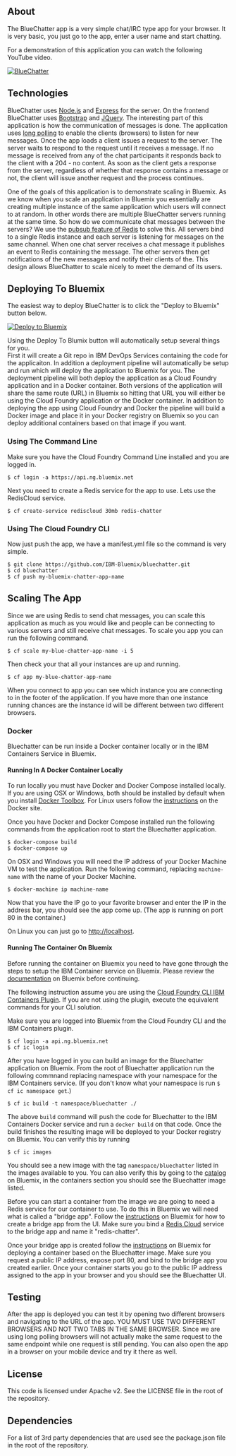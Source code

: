## About
The BlueChatter app is a very simple chat/IRC type app for your browser.
It is very basic, you just go to the app, enter a user name and start
chatting.

For a demonstration of this application you can watch the following 
YouTube video.

[![BlueChatter](https://img.youtube.com/vi/i7_dQQy40ZQ/0.jpg?time=1398101975441)](http://youtu.be/i7_dQQy40ZQ)


## Technologies
BlueChatter uses [Node.js](http://nodejs.org/) and 
[Express](http://expressjs.com/) for the server.  On the frontend 
BlueChatter uses [Bootstrap](http://getbootstrap.com/) and 
[JQuery](http://jquery.com/).  The interesting part of this application 
is how the communication of messages is done.  The application uses [long 
polling](http://en.wikipedia.org/wiki/Push_technology#Long_polling) to enable 
the clients (browsers) to listen for new messages.  Once the
app loads a client issues a request to the server.  The server waits to respond
to the request until it receives a message.  If no message is received from any
of the chat participants it responds back to the client with a 204 - no content.
As soon as the client gets a response from the server, regardless of whether that
response contains a message or not, the client will issue another request and
the process continues.

One of the goals of this application is to demonstrate scaling in Bluemix.
As we know when you scale an application in Bluemix you essentially are
creating multiple instance of the same application which users will connect
to at random.  In other words there are multiple BlueChatter servers running 
at the same time.  So how do we communicate chat messages between the servers?
We use the [pubsub feature of Redis](http://redis.io/topics/pubsub) to solve 
this.  All servers bind to a single
Redis instance and each server is listening for messages on the same channel.
When one chat server receives a chat message it publishes an event to Redis
containing the message.  The other servers then get notifications of the new
messages and notify their clients of the.  This design allows BlueChatter to
scale nicely to meet the demand of its users.

## Deploying To Bluemix

The easiest way to deploy BlueChatter is to click the "Deploy to Bluemix"
button below.

[![Deploy to Bluemix](https://bluemix.net/deploy/button.png)](https://bluemix.net/deploy?repository=https://github.com/IBM-Bluemix/bluechatter)

Using the Deploy To Blumix button will automatically setup several things for you.  
First it will create a Git repo in IBM DevOps Services containing the code for the applicaiton.
In addition a deployment pipeline will automatically be setup and run which will deploy the
application to Bluemix for you.  The deployment pipeline will both deploy the application as a
Cloud Foundry application and in a Docker container.  Both versions of the application will
share the same route (URL) in Bluemix so hitting that URL you will either be using the Cloud
Foundry application or the Docker container.  In addition to deploying the app using Cloud
Foundry and Docker the pipeline will build a Docker image and place it in your Docker 
registry on Bluemix so you can deploy additional containers based on that image if you want.


### Using The Command Line
Make sure you have the Cloud Foundry Command Line installed and you
are logged in.

    $ cf login -a https://api.ng.bluemix.net

Next you need to create a Redis service for the app to use.  Lets use the RedisCloud service.

    $ cf create-service rediscloud 30mb redis-chatter

### Using The Cloud Foundry CLI

Now just push the app, we have a manifest.yml file so the command 
is very simple.
    
    $ git clone https://github.com/IBM-Bluemix/bluechatter.git	
	$ cd bluechatter
    $ cf push my-bluemix-chatter-app-name


## Scaling The App

Since we are using Redis to send chat messages, you can scale this application
as much as you would like and people can be connecting to various servers
and still receive chat messages.  To scale you app you can run the following
command.

    $ cf scale my-blue-chatter-app-name -i 5

Then check your that all your instances are up and running.

    $ cf app my-blue-chatter-app-name

When you connect to app you can see which instance you are connecting to
in the footer of the application.  If you have more than one instance
running chances are the instance id will be different between two different
browsers.

### Docker

Bluechatter can be run inside a Docker container locally or in the 
IBM Containers Service in Bluemix.

#### Running In A Docker Container Locally

To run locally you must have Docker and Docker Compose installed locally.
If you are using OSX or Windows, both should be installed by default
when you install [Docker Toolbox](https://www.docker.com/toolbox).  For
Linux users follow the [instructions](https://docs.docker.com/compose/install/)
on the Docker site.

Once you have Docker and Docker Compose installed run the following commands
from the application root to start the Bluechatter application.

```
$ docker-compose build
$ docker-compose up
```
On OSX and Windows you will need the IP address of your Docker Machine VM to test the application.
Run the following command, replacing `machine-name` with the name of your Docker Machine.

```
$ docker-machine ip machine-name
```
Now that you have the IP go to your favorite browser and enter the IP in the address bar,
you should see the app come up.  (The app is running on port 80 in the container.)

On Linux you can just go to [http://localhost](http://localhost).

#### Running The Container On Bluemix

Before running the container on Bluemix you need to have gone through the steps to setup
the IBM Container service on Bluemix.  Please review the 
[documentation](https://www.ng.bluemix.net/docs/containers/container_index.html) on Bluemix before
continuing.

The following instruction assume you are using the [Cloud Foundry 
CLI IBM Containers Plugin](https://www.ng.bluemix.net/docs/containers/container_cli_cfic.html#container_cli_cfic_install).
If you are not using the plugin, execute the equivalent commands for your CLI solution.

Make sure you are logged into Bluemix from the Cloud Foundry CLI and the IBM Containers plugin.

```
$ cf login -a api.ng.bluemix.net
$ cf ic login
```

After you have logged in you can build an image for the Bluechatter application on Bluemix.
From the root of Bluechatter application run the following commnand replacing namespace
with your namespace for the IBM Containers service.  (If you don't know what your namespace is
run `$ cf ic namespace get`.)

```
$ cf ic build -t namespace/bluechatter ./
```

The above `build` command will push the code for Bluechatter to the IBM Containers Docker service
and run a `docker build` on that code.  Once the build finishes the resulting image will be 
deployed to your Docker registry on Bluemix.  You can verify this by running 

```
$ cf ic images
```

You should see a new image with the tag `namespace/bluechatter` listed in the images available to you.
You can also verify this by going to the [catalog](https://console.ng.bluemix.net/catalog/) on Bluemix,
in the containers section you should see the Bluechatter image listed.

Before you can start a container from the image we are going to need a Redis service for our container to use.
To do this in Bluemix we will need what is called a "bridge app".  Follow the [
instructions](https://www.ng.bluemix.net/docs/containers/container_binding_ov.html#container_binding_ui) on
Bluemix for how to create a bridge app from the UI.  Make sure you bind a 
[Redis Cloud](https://console.ng.bluemix.net/catalog/redis-cloud/) service to the bridge
app and name it "redis-chatter".

Once your bridge app is created follow the 
[instructions](https://www.ng.bluemix.net/docs/containers/container_single_ov.html#container_single_ui) 
on Bluemix for deploying a container based on the Bluechatter image.  Make sure you request a public IP
address, expose port 80, and bind to the bridge app you created earlier.  Once your container starts you
go to the public IP address assigned to the app in your browser and you should see the Bluechatter UI.

## Testing

After the app is deployed you can test it by opening two different browsers
and navigating to the URL of the app.  YOU MUST USE TWO DIFFERENT BROWSERS
AND NOT TWO TABS IN THE SAME BROWSER.  Since we are using long polling
browsers will not actually make the same request to the same endpoint
while one request is still pending.  You can also open the app in a browser
on your mobile device and try it there as well.

## License

This code is licensed under Apache v2.  See the LICENSE file in the root of
the repository.

## Dependencies

For a list of 3rd party dependencies that are used see the package.json file
in the root of the repository.
